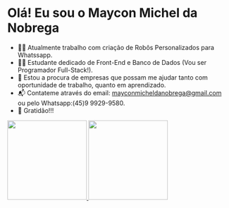 # Olá! Eu sou o Maycon Michel da Nobrega

- 👨‍💻 Atualmente trabalho com criação de Robôs Personalizados para Whatssapp.
- 👨‍🎓 Estudante dedicado de Front-End e Banco de Dados (Vou ser Programador Full-Stack!).
- 🔭 Estou a procura de empresas que possam me ajudar tanto com oportunidade de trabalho, quanto em aprendizado.
- 📬 Contateme através do email: mayconmicheldanobrega@gmail.com ou pelo Whatsapp:(45)9 9929-9580.
- 🙏 Gratidão!!!

<div>
  <a href="https://beacons.ai/mayconmicheldanobrega">
  <img height="180em" src="https://github-readme-stats.vercel.app/api?username=mayconmicheldanobrega&show_icons=true&theme=dark&include_all_commits=false&count_private=true"/>
  <img height="180em" src="https://github-readme-stats.vercel.app/api/top-langs/?username=mayconmicheldanobrega&layout=compact&langs_count=7&theme=dark"/>
</div>
  

